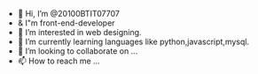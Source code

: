 - 👋 Hi, I’m @20100BTIT07707
-  &  I"m front-end-developer
- 👀 I’m interested in web designing.
- 🌱 I’m currently learning languages like python,javascript,mysql.
- 💞️ I’m looking to collaborate on ...
- 📫 How to reach me ...

<!---
20100BTIT07707/20100BTIT07707 is a ✨ special ✨ repository because its `README.md` (this file) appears on your GitHub profile.
You can click the Preview link to take a look at your changes.
--->

